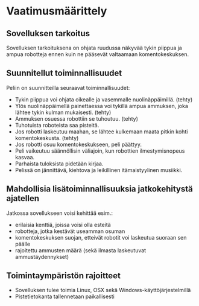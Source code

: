 # Vaatimusmäärittely

## Sovelluksen tarkoitus
Sovelluksen tarkoituksena on ohjata ruudussa näkyvää tykin piippua ja ampua robotteja ennen kuin ne pääsevät valtaamaan komentokeskuksen.

## Suunnitellut toiminnallisuudet
Peliin on suunnitteilla seuraavat toiminnallisuudet:
* Tykin piippua voi ohjata oikealle ja vasemmalle nuolinäppäimillä. (tehty)
* Ylös nuolinäppäimellä painettaessa voi tykillä ampua ammuksen, joka lähtee tykin kulman mukaisesti. (tehty)
* Ammuksen osuessa robottiin se tuhoutuu. (tehty)
* Tuhotuista roboteista saa pisteitä.
* Jos robotti laskeutuu maahan, se lähtee kulkemaan maata pitkin kohti komentokeskusta. (tehty)
* Jos robotti osuu komentokeskukseen, peli päättyy.
* Peli vaikeutuu säännöllisin väliajoin, kun robottien ilmestymisnopeus kasvaa.
* Parhaista tuloksista pidetään kirjaa.
* Pelissä on jännittävä, kiehtova ja leikillinen itämaistyylinen musiikki.

## Mahdollisia lisätoiminnallisuuksia jatkokehitystä ajatellen
Jatkossa sovellukseen voisi kehittää esim.:
* erilaisia kenttiä, joissa voisi olla esteitä
* robotteja, jotka kestävät useamman osuman
* komentokeskuksen suojan, etteivät robotit voi laskeutua suoraan sen päälle
* rajoitettu ammusten määrä (sekä ilmasta laskeutuvat ammustäydennykset)

## Toimintaympäristön rajoitteet
* Sovelluksen tulee toimia Linux, OSX sekä Windows-käyttöjärjestelmillä
* Pistetietokanta tallennetaan paikallisesti
